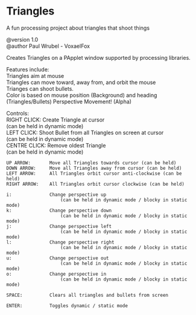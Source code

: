 # Triangles
A fun processing project about triangles that shoot things

@version 1.0                                                                      
@author Paul Wrubel - VoxaelFox                                                   
                                                                                  
Creates Triangles on a PApplet window supported by processing libraries.          
                                                                                  
Features include:                                                                 
    Triangles aim at mouse                                                        
    Triangles can move toward, away from, and orbit the mouse                     
    Trianges can shoot bullets.                                                   
    Color is based on mouse position (Background) and heading (Triangles/Bullets) 
    Perspective Movement! (Alpha)                                                 
                                                                                  
Controls:                                                                         
    RIGHT CLICK:    Create Triangle at cursor                                     
                        (can be held in dynamic mode)                             
    LEFT CLICK:     Shoot Bullet from all Triangles on screen at cursor           
                        (can be held in dynamic mode)                             
    CENTRE CLICK:   Remove oldest Triangle                                        
                        (can be held in dynamic mode)                             
                                                                                  
    UP ARROW:       Move all Triangles towards cursor (can be held)               
    DOWN ARROW:     Move all Triangles away from cursor (can be held)             
    LEFT ARROW:     All Triangles orbit cursor anti-clockwise (can be held)       
    RIGHT ARROW:    All Triangles orbit cursor clockwise (can be held)            
                                                                                  
    i:              Change perspective up                                         
                        (can be held in dynamic mode / blocky in static mode)     
    k:              Change perspective down                                       
                        (can be held in dynamic mode / blocky in static mode)     
    j:              Change perspective left                                       
                        (can be held in dynamic mode / blocky in static mode)     
    l:              Change perspective right                                      
                        (can be held in dynamic mode / blocky in static mode)     
    u:              Change perspective out                                        
                        (can be held in dynamic mode / blocky in static mode)     
    o:              Change perspective in                                         
                        (can be held in dynamic mode / blocky in static mode)     
                                                                                  
    SPACE:          Clears all triangles and bullets from screen                  
                                                                                  
    ENTER:          Toggles dynamic / static mode                                 
